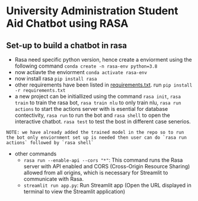 # University Administration Student Aid Chatbot using RASA

## Set-up to build a chatbot in rasa
- Rasa need specific python version, hence create a enviorment using the following command `conda create -n rasa-env python=3.8`
- now actiavte the enviorment `conda activate rasa-env`
- now install rasa `pip install rasa`
- other requirements have been listed in [requirements.txt](requirements.txt). run `pip install -r requirements.txt`
- a new project can be initiallized using the command `rasa init`, `rasa train` to train the rasa bot, `rasa train nlu` to only train nlu, `rasa run actions` to start the actions server with is esential for database contectivity, `rasa run` to run the bot and `rasa shell` to open the interactive chatbot. `rasa test` to test the bost in different case senerios.
```
NOTE: we have already added the trained model in the repo so to run the bot only enviornment set up is needed then user can do `rasa run actions` followed by `rasa shell`
```

- other commands
    - `rasa run --enable-api --cors "*"`: This command runs the Rasa server with API enabled and CORS (Cross-Origin Resource Sharing) allowed from all origins, which is necessary for Streamlit to communicate with Rasa.
    - `streamlit run app.py`: Run Streamlit app (Open the URL displayed in terminal to view the Streamlit application)
